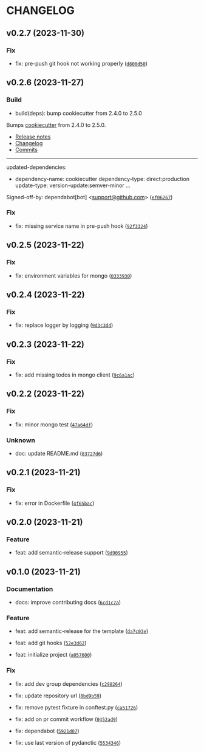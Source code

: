 # CHANGELOG



## v0.2.7 (2023-11-30)

### Fix

* fix: pre-push git hook not working properly ([`d800d50`](https://github.com/maxime-houe/personal_python_project_generator/commit/d800d5005b5d1398327d69a7f9f11beeea044913))


## v0.2.6 (2023-11-27)

### Build

* build(deps): bump cookiecutter from 2.4.0 to 2.5.0

Bumps [cookiecutter](https://github.com/cookiecutter/cookiecutter) from 2.4.0 to 2.5.0.
- [Release notes](https://github.com/cookiecutter/cookiecutter/releases)
- [Changelog](https://github.com/cookiecutter/cookiecutter/blob/main/HISTORY.md)
- [Commits](https://github.com/cookiecutter/cookiecutter/compare/2.4.0...2.5.0)

---
updated-dependencies:
- dependency-name: cookiecutter
  dependency-type: direct:production
  update-type: version-update:semver-minor
...

Signed-off-by: dependabot[bot] &lt;support@github.com&gt; ([`ef06267`](https://github.com/maxime-houe/personal_python_project_generator/commit/ef0626709e3666f3afd93dad1e324eab04228ff6))

### Fix

* fix: missing service name in pre-push hook ([`92f3324`](https://github.com/maxime-houe/personal_python_project_generator/commit/92f33241126d3df71e0d2943e74a1b2cdd214032))


## v0.2.5 (2023-11-22)

### Fix

* fix: environment variables for mongo ([`0333930`](https://github.com/maxime-houe/personal_python_project_generator/commit/0333930af510febd3a10a72d7f4b416087a5aa26))


## v0.2.4 (2023-11-22)

### Fix

* fix: replace logger by logging ([`9d3c3dd`](https://github.com/maxime-houe/personal_python_project_generator/commit/9d3c3ddc931eca03b1c38a9d95f65e506143827b))


## v0.2.3 (2023-11-22)

### Fix

* fix: add missing todos in mongo client ([`9c6a1ac`](https://github.com/maxime-houe/personal_python_project_generator/commit/9c6a1ace2ee6882c91c1ec000bf196574b36e005))


## v0.2.2 (2023-11-22)

### Fix

* fix: minor mongo test ([`47a64df`](https://github.com/maxime-houe/personal_python_project_generator/commit/47a64df4528f1a92ef10b2804c5c91bbecacc6d1))

### Unknown

* doc: update README.md ([`83727d6`](https://github.com/maxime-houe/personal_python_project_generator/commit/83727d689a7abd4003a0948bc6533b739078537f))


## v0.2.1 (2023-11-21)

### Fix

* fix: error in Dockerfile ([`4f65bac`](https://github.com/maxime-houe/personal_python_project_generator/commit/4f65bac52258129a6182e80efbc9d4af01cded7a))


## v0.2.0 (2023-11-21)

### Feature

* feat: add semantic-release support ([`9d90955`](https://github.com/maxime-houe/personal_python_project_generator/commit/9d909558e6da20b32a2a483dd1b21e9be44669d5))


## v0.1.0 (2023-11-21)

### Documentation

* docs: improve contributing docs ([`6cd1c7a`](https://github.com/maxime-houe/personal_python_project_generator/commit/6cd1c7a25659fcfd445fb5dbc6fbc8d0d4a58cb3))

### Feature

* feat: add semantic-release for the template ([`da7c03e`](https://github.com/maxime-houe/personal_python_project_generator/commit/da7c03e96ebed0cd1f9031822e0f9d3dd6d49448))

* feat: add git hooks ([`52e3d62`](https://github.com/maxime-houe/personal_python_project_generator/commit/52e3d6256248a4a943c78dec18c68eacb5cbae77))

* feat: initialize project ([`a057600`](https://github.com/maxime-houe/personal_python_project_generator/commit/a057600b74e8174f1c0a33b86bd2881f0953f076))

### Fix

* fix: add dev group dependencies ([`c298264`](https://github.com/maxime-houe/personal_python_project_generator/commit/c2982641573f2c841b8b82747d27068b1af0ae9f))

* fix: update repository url ([`8bd9b59`](https://github.com/maxime-houe/personal_python_project_generator/commit/8bd9b597da316ec9a32687b39a1814f8a3d0ce9c))

* fix: remove pytest fixture in conftest.py ([`ca51726`](https://github.com/maxime-houe/personal_python_project_generator/commit/ca51726ba424da7e5e76b82520334cb0ef2789c7))

* fix: add on pr commit workflow ([`0452ad9`](https://github.com/maxime-houe/personal_python_project_generator/commit/0452ad9f9746ec6cf093da2e7dff9b06194f25b8))

* fix: dependabot ([`5921d07`](https://github.com/maxime-houe/personal_python_project_generator/commit/5921d07a9192720d1f530ca81308a096801b28cb))

* fix: use last version of pydanctic ([`5534346`](https://github.com/maxime-houe/personal_python_project_generator/commit/55343461fd6b94a955d1f648687237eb501fb73e))
